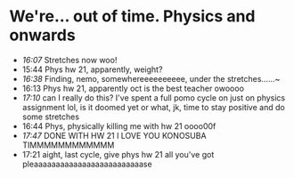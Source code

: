 # We're... out of time. Physics and onwards
- *16:07* Stretches now woo!
- 15:44 Phys hw 21, apparently, weight?
- *16:38* Finding, nemo, somewhereeeeeeeeee, under the stretches......~
- 16:13 Phys hw 21, apparently oct is the best teacher owoooo
- *17:10* can I really do this? I've spent a full pomo cycle on just on physics assignment lol, is it doomed yet or what, jk, time to stay positive and do some stretches
- 16:44 Phys, physically killing me with hw 21 oooo00f
- *17:47* DONE WITH HW 21 I LOVE YOU KONOSUBA TIMMMMMMMMMMMM
- 17:21 aight, last cycle, give phys hw 21 all you've got pleaaaaaaaaaaaaaaaaaaaaaaaaase